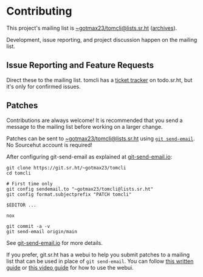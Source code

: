 <!--
Copyright (C) 2023 Maxwell G <maxwell@gtmx.me>

SPDX-License-Identifier: MIT
-->

# Contributing

This project's mailing list is
[~gotmax23/tomcli@lists.sr.ht][mailto] ([archives]).

Development, issue reporting, and project discussion happen on the mailing
list.

[archives]: https://lists.sr.ht/~gotmax23/tomcli
[mailto]: mailto:~gotmax/tomcli@lists.sr.ht


## Issue Reporting and Feature Requests

Direct these to the mailing list. tomcli has a [ticket tracker][tracker] on
todo.sr.ht, but it's only for confirmed issues.

[tracker]: https://todo.sr.ht/~gotmax23/tomcli

## Patches

Contributions are always welcome!
It is recommended that you send a message to the mailing list before working on
a larger change.

Patches can be sent to [~gotmax23/tomcli@lists.sr.ht][mailto]
using [`git send-email`][1].
No Sourcehut account is required!

After configuring git-send-email as explained at [git-send-email.io][1]:

[mailto]: mailto:~gotmax23/tomcli@lists.sr.ht
[archives]: https://lists.sr.ht/~gotmax23/tomcli
[1]: https://git-send-email.io

```
git clone https://git.sr.ht/~gotmax23/tomcli
cd tomcli

# First time only
git config sendemail.to "~gotmax23/tomcli@lists.sr.ht"
git config format.subjectprefix "PATCH tomcli"

$EDITOR ...

nox

git commit -a -v
git send-email origin/main
```

See [git-send-email.io][1] for more details.

If you prefer, git.sr.ht has a webui to help you submit patches to a mailing
list that can be used in place of `git send-email`. You can follow [this
written guide][2] or [this video guide][3] for how to use the webui.

[2]: https://man.sr.ht/git.sr.ht/#sending-patches-upstream
[3]: https://spacepub.space/w/no6jnhHeUrt2E5ST168tRL
